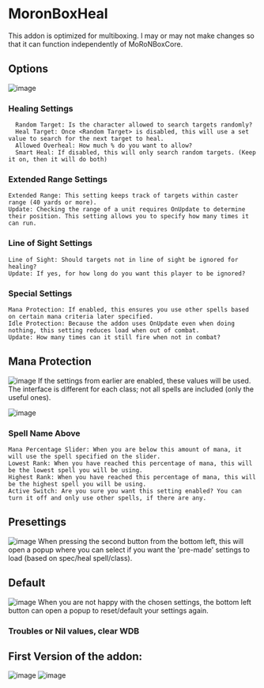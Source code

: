 # MoronBoxHeal

This addon is optimized for multiboxing. I may or may not make changes so that it can function independently of MoRoNBoxCore.

## Options
![image](https://github.com/RoelCrabbe/MoronBoxHeal/assets/92096051/7b1b6b00-99f0-4698-ae53-faf7e59923c6)

### Healing Settings
      Random Target: Is the character allowed to search targets randomly?
      Heal Target: Once <Random Target> is disabled, this will use a set value to search for the next target to heal.
      Allowed Overheal: How much % do you want to allow?
      Smart Heal: If disabled, this will only search random targets. (Keep it on, then it will do both)

### Extended Range Settings
    Extended Range: This setting keeps track of targets within caster range (40 yards or more).
    Update: Checking the range of a unit requires OnUpdate to determine their position. This setting allows you to specify how many times it can run.
  
### Line of Sight Settings
    Line of Sight: Should targets not in line of sight be ignored for healing?
    Update: If yes, for how long do you want this player to be ignored?

### Special Settings
    Mana Protection: If enabled, this ensures you use other spells based on certain mana criteria later specified.
    Idle Protection: Because the addon uses OnUpdate even when doing nothing, this setting reduces load when out of combat.
    Update: How many times can it still fire when not in combat?

## Mana Protection
![image](https://github.com/RoelCrabbe/MoronBoxHeal/assets/92096051/d00930cc-9473-494e-98e3-4ff835caa561)
If the settings from earlier are enabled, these values will be used.
The interface is different for each class; not all spells are included (only the useful ones).

![image](https://github.com/RoelCrabbe/MoronBoxHeal/assets/92096051/4d9a340d-699f-469e-b1f3-6c654e3d5631)
### Spell Name Above
    Mana Percentage Slider: When you are below this amount of mana, it will use the spell specified on the slider.
    Lowest Rank: When you have reached this percentage of mana, this will be the lowest spell you will be using.
    Highest Rank: When you have reached this percentage of mana, this will be the highest spell you will be using.
    Active Switch: Are you sure you want this setting enabled? You can turn it off and only use other spells, if there are any.

## Presettings
![image](https://github.com/RoelCrabbe/MoronBoxHeal/assets/92096051/1dddbe4a-09f2-48b0-8cb4-238b1c928f33)
When pressing the second button from the bottom left, this will open a popup where you can select if you want the 'pre-made' settings to load (based on spec/heal spell/class).

## Default
![image](https://github.com/RoelCrabbe/MoronBoxHeal/assets/92096051/3ab4bba1-7861-46a7-af62-6684477f0071)
When you are not happy with the chosen settings, the bottom left button can open a popup to reset/default your settings again.

### Troubles or Nil values, clear WDB

## First Version of the addon:

![image](https://github.com/RoelCrabbe/MoronBoxHeal/assets/92096051/6e67845c-e9f6-447d-939f-6e88967a76f0)
![image](https://github.com/RoelCrabbe/MoronBoxHeal/assets/92096051/98d871cf-9ea4-472e-be27-0fffd59b8cdc)
